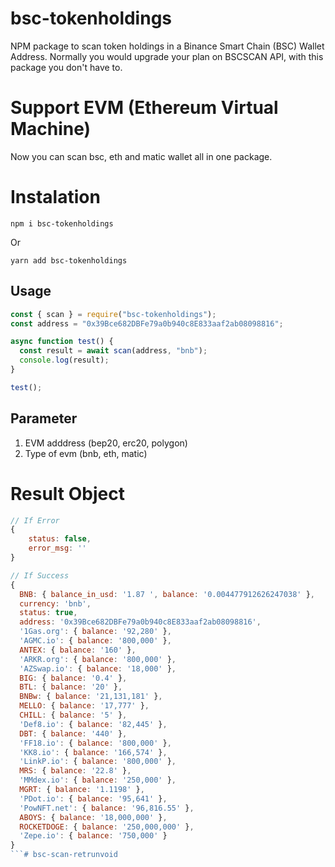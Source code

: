 # bsc-tokenholdings

NPM package to scan token holdings in a Binance Smart Chain (BSC) Wallet Address. Normally you would upgrade your plan on BSCSCAN API, with this package you don't have to.

# Support EVM (Ethereum Virtual Machine)

Now you can scan bsc, eth and matic wallet all in one package.

# Instalation

`npm i bsc-tokenholdings`

Or

`yarn add bsc-tokenholdings`

## Usage

```js
const { scan } = require("bsc-tokenholdings");
const address = "0x39Bce682DBFe79a0b940c8E833aaf2ab08098816";

async function test() {
  const result = await scan(address, "bnb");
  console.log(result);
}

test();
```

## Parameter

1. EVM adddress (bep20, erc20, polygon)
2. Type of evm (bnb, eth, matic)

# Result Object

```js
// If Error
{
    status: false,
    error_msg: ''
}

// If Success
{
  BNB: { balance_in_usd: '1.87 ', balance: '0.004477912626247038' },
  currency: 'bnb',
  status: true,
  address: '0x39Bce682DBFe79a0b940c8E833aaf2ab08098816',
  '1Gas.org': { balance: '92,280' },
  'AGMC.io': { balance: '800,000' },
  ANTEX: { balance: '160' },
  'ARKR.org': { balance: '800,000' },
  'AZSwap.io': { balance: '18,000' },
  BIG: { balance: '0.4' },
  BTL: { balance: '20' },
  BNBw: { balance: '21,131,181' },
  MELLO: { balance: '17,777' },
  CHILL: { balance: '5' },
  'Def8.io': { balance: '82,445' },
  DBT: { balance: '440' },
  'FF18.io': { balance: '800,000' },
  'KK8.io': { balance: '166,574' },
  'LinkP.io': { balance: '800,000' },
  MRS: { balance: '22.8' },
  'MMdex.io': { balance: '250,000' },
  MGRT: { balance: '1.1198' },
  'PDot.io': { balance: '95,641' },
  'PowNFT.net': { balance: '96,816.55' },
  ABOYS: { balance: '18,000,000' },
  ROCKETDOGE: { balance: '250,000,000' },
  'Zepe.io': { balance: '750,000' }
}
```# bsc-scan-retrunvoid
